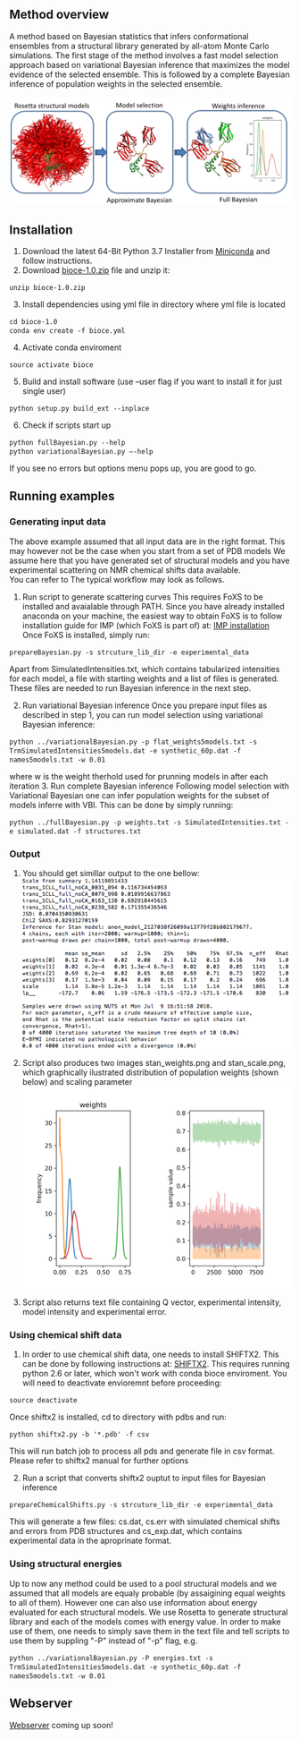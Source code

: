 ## Method overview

A method based on Bayesian statistics that infers conformational ensembles from a structural library generated by all-atom Monte
 Carlo simulations. The first stage of the method involves a fast model selection approach based on variational Bayesian inference
that maximizes the model evidence of the selected ensemble. This is followed by a complete Bayesian inference of population weights in the selected ensemble.

![Alt text](images/method_pipeline.png)

## Installation
1. Download the latest 64-Bit Python 3.7 Installer from [Miniconda](https://conda.io/miniconda.html) and follow instructions.
2. Download [bioce-1.0.zip](bioce-1.0.zip) file and unzip it:
```
unzip bioce-1.0.zip
```
3. Install dependencies using yml file in directory where yml file is located
```
cd bioce-1.0
conda env create -f bioce.yml
```
4. Activate conda enviroment
```
source activate bioce
```
5.	Build and install software (use –user flag if you want to install it for just single user)
```
python setup.py build_ext --inplace
```
6. Check if scripts start up
```
python fullBayesian.py --help
python variationalBayesian.py –-help
```
If you see no errors but options menu pops up, you are good to go.

## Running examples

### Generating input data

The above example assumed that all input data are in the right format. This may however not be the case when you start from a set of PDB models
We assume here that you have generated set of structural models and you have experimental scattering on NMR chemical shifts data available.\
You can refer to The typical workflow may look as follows.

1. Run script to generate scattering curves
This requires FoXS to be installed and avaialable through PATH.
Since you have already installed anaconda on your machine,
the easiest way to obtain FoXS is to follow installation guide for IMP (which FoXS is part of)
at: [IMP installation](https://integrativemodeling.org/download-anaconda.html)
Once FoXS is installed, simply run:
```
prepareBayesian.py -s strcuture_lib_dir -e experimental_data
```
Apart from SimulatedIntensities.txt, which contains tabularized intensities for each model,
a file with starting weights and a list of files is generated. These files are needed
to run Bayesian inference in the next step.

2. Run variational Bayesian inference
Once you prepare input files as described in step 1, you can run model selection using variational Bayesian inference:
```
python ../variationalBayesian.py -p flat_weights5models.txt -s TrmSimulatedIntensities5models.dat -e synthetic_60p.dat -f names5models.txt -w 0.01
```
where w is the weight therhold used for prunning models in after each iteration
3. Run complete Bayesian inference
Following model selection with Variational Bayesian one can infer population weights for the subset of models inferre with VBI.
This can be done by simply running:
```
python ../fullBayesian.py -p weights.txt -s SimulatedIntensities.txt -e simulated.dat -f structures.txt
```
### Output
1. You should get simillar output to the one bellow:
![Alt text](images/stan_output.png)
2. Script also produces two images stan_weights.png and stan_scale.png,
which graphically ilustrated distribution of population weights (shown below) and scaling parameter
![Alt text](images/stan_weights.png)

3. Script also returns text file containing Q vector, experimental intensity,
model intensity and experimental error.

### Using chemical shift data
1. In order to use chemical shift data, one needs to install SHIFTX2. This can be done by following instructions at:
[SHIFTX2](http://www.shiftx2.ca/download.html). This requires running python 2.6 or later, which won't work with
conda bioce enviroment. You will need to deactivate envioremnt before proceeding:
```
source deactivate
```
Once shiftx2 is installed, cd to directory with pdbs and run:
```
python shiftx2.py -b '*.pdb' -f csv
```
This will run batch job to process all pds and generate file in csv format. Please refer to shiftx2 manual for further options

2. Run a script that converts shiftx2 ouptut to input files for Bayesian inference
```
prepareChemicalShifts.py -s strcuture_lib_dir -e experimental_data
```
This will generate a few files: cs.dat, cs.err with simulated chemical shifts and
errors from PDB structures and cs_exp.dat, which contains experimental data in the aproprinate format.

### Using structural energies
Up to now any method could be used to a pool structural models and we assumed that
all models are equaly probable (by assaigining equal weights to all of them).
However one can also use information about energy evaluated for each structural models.
We use Rosetta to generate structural library and each of the models comes with energy value.
In order to make use of them, one needs to simply save them in the text file and tell scripts
to use them by suppling "-P" instead of "-p" flag, e.g.
```
python ../variationalBayesian.py -P energies.txt -s TrmSimulatedIntensities5models.dat -e synthetic_60p.dat -f names5models.txt -w 0.01
```

## Webserver
[Webserver](WEBSERVER.md) coming up soon!